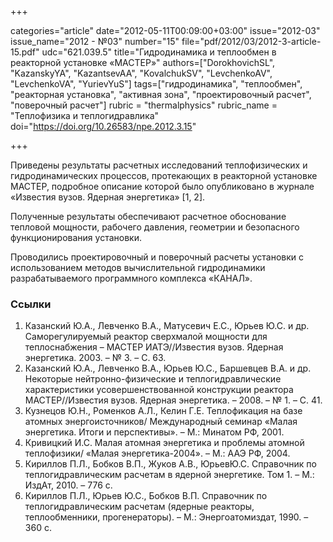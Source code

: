 +++

categories="article"
date="2012-05-11T00:09:00+03:00"
issue="2012-03"
issue_name="2012 - №03"
number="15"
file="pdf/2012/03/2012-3-article-15.pdf"
udc="621.039.5"
title="Гидродинамика и теплообмен в реакторной установке «МАСТЕР»"
authors=["DorokhovichSL", "KazanskyYA", "KazantsevAA", "KovalchukSV", "LevchenkoAV", "LevchenkoVA", "YurievYuS"]
tags=["гидродинамика", "теплообмен", "реакторная установка", "активная зона", "проектировочный расчет", "поверочный расчет"]
rubric = "thermalphysics"
rubric_name = "Теплофизика и теплогидравлика"
doi="https://doi.org/10.26583/npe.2012.3.15"

+++

Приведены результаты расчетных исследований теплофизических и гидродинамических процессов, протекающих в реакторной установке МАСТЕР, подробное описание которой было опубликовано в журнале «Известия вузов. Ядерная энергетика» [1, 2].

Полученные результаты обеспечивают расчетное обоснование тепловой мощности, рабочего давления, геометрии и безопасного функционирования установки.

Проводились проектировочный и поверочный расчеты установки с использованием методов вычислительной гидродинамики разрабатываемого программного комплекса «КАНАЛ».

### Ссылки

1. Казанский Ю.А., Левченко В.А., Матусевич Е.С., Юрьев Ю.С. и др. Саморегулируемый реактор сверхмалой мощности для теплоснабжения – МАСТЕР ИАТЭ//Известия вузов. Ядерная энергетика. 2003. – № 3. – С. 63.
2. Казанский Ю.А., Левченко В.А., Юрьев Ю.С., Баршевцев В.А. и др. Некоторые нейтронно-физические и теплогидравлические характеристики усовершенствованной конструкции реактора МАСТЕР//Известия вузов. Ядерная энергетика. – 2008. – № 1. – С. 41.
3. Кузнецов Ю.Н., Роменков А.Л., Келин Г.Е. Теплофикация на базе атомных энергоисточников/ Международный семинар «Малая энергетика. Итоги и перспективы». – М.: Минатом РФ, 2001.
4. Кривицкий И.С. Малая атомная энергетика и проблемы атомной теплофизики/ «Малая энергетика-2004». – М.: ААЭ РФ, 2004.
5. Кириллов П.Л., Бобков В.П., Жуков А.В., ЮрьевЮ.С. Справочник по теплогидравлическим расчетам в ядерной энергетике. Том 1. – М.: ИздАт, 2010. – 776 с.
6. Кириллов П.Л., Юрьев Ю.С., Бобков В.П. Справочник по теплогидравлическим расчетам (ядерные реакторы, теплообменники, прогенераторы). – М.: Энергоатомиздат, 1990. – 360 с.